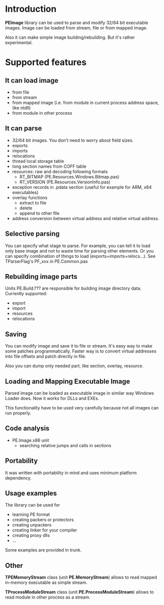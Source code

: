 # Introduction #

**PEImage** library can be used to parse and modify 32/64 bit executable images. Image can be loaded from stream, file or from mapped image.

Also it can make simple image building/rebuilding. But it's rather experimental.


# Supported features #

## It can load image ##

  * from file
  * from stream
  * from mapped image (i.e. from module in current process address space, like ntdll)
  * from module in other process

## It can parse ##

  * 32/64 bit images. You don't need to worry about field sizes.
  * exports
  * imports
  * relocations
  * thread local storage table
  * long section names from COFF table
  * resources: raw and decoding following formats
    * RT\_BITMAP (PE.Resources.Windows.Bitmap.pas)
    * RT\_VERSION (PE.Resources.VersionInfo.pas)
  * exception records in .pdata section (useful for example for ARM, x64 executables)
  * overlay functions
    * extract to file
    * delete
    * append to other file
  * address conversion between virtual address and relative virtual address.

## Selective parsing ##

You can specify what stage to parse. For example, you can tell it to load only base image and not to waste time for parsing other elements. Or you can specify combination of things to load (exports+imports+relocs...). See TParserFlag's PF\_xxx in PE.Common.pas

## Rebuilding image parts ##

Units PE.Build.??? are responsible for building image directory data. Currently supported:

  * export
  * import
  * resources
  * relocations

## Saving ##

You can modify image and save it to file or stream. It's easy way to make some patches programmatically. Faster way is to convert virtual addresses into file offsets and patch directly in file.

Also you can dump only needed part, like section, overlay, resource.

## Loading and Mapping Executable Image ##

Parsed image can be loaded as executable image in similar way Windows Loader does. Now it works for DLLs and EXEs.

This functionality have to be used very carefully because not all images can run properly.

## Code analysis ##

  * PE.Image.x86 unit
    * searching relative jumps and calls in sections

## Portability ##

It was written with portability in mind and uses minimum platform dependency.

## Usage examples ##

The library can be used for

  * learning PE format
  * creating packers or protectors
  * creating unpackers
  * creating linker for your compiler
  * creating proxy dlls
  * ...

Some examples are provided in trunk.

## Other ##

**TPEMemoryStream** class (unit **PE.MemoryStream**) allows to read mapped in-memory executable as simple stream.

**TProcessModuleStream** class (unit **PE.ProcessModuleStream**) allows to read module in other process as a stream.
